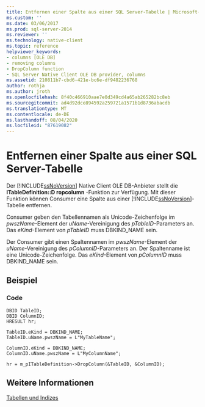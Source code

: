 ```yaml
---
title: Entfernen einer Spalte aus einer SQL Server-Tabelle | Microsoft-Dokumentation
ms.custom: ''
ms.date: 03/06/2017
ms.prod: sql-server-2014
ms.reviewer: ''
ms.technology: native-client
ms.topic: reference
helpviewer_keywords:
- columns [OLE DB]
- removing columns
- DropColumn function
- SQL Server Native Client OLE DB provider, columns
ms.assetid: 210811b7-cbd6-421e-bc6e-df9482236768
author: rothja
ms.author: jroth
ms.openlocfilehash: 8f40c466910aae7e0d349cd4a65ab265282bc8eb
ms.sourcegitcommit: ad4d92dce894592a259721a1571b1d8736abacdb
ms.translationtype: MT
ms.contentlocale: de-DE
ms.lasthandoff: 08/04/2020
ms.locfileid: "87619082"
---
```

# <a name="removing-a-column-from-a-sql-server-table"></a>Entfernen einer Spalte aus einer SQL Server-Tabelle
  Der [!INCLUDE[ssNoVersion](../../includes/ssnoversion-md.md)] Native Client OLE DB-Anbieter stellt die **ITableDefinition::D ropcolumn** -Funktion zur Verfügung. Mit dieser Funktion können Consumer eine Spalte aus einer [!INCLUDE[ssNoVersion](../../includes/ssnoversion-md.md)]-Tabelle entfernen.  
  
 Consumer geben den Tabellennamen als Unicode-Zeichenfolge im *pwszName*-Element der *uName*-Vereinigung des *pTableID*-Parameters an. Das *eKind*-Element von *pTableID* muss DBKIND_NAME sein.  
  
 Der Consumer gibt einen Spaltennamen im *pwszName*-Element der *uName*-Vereinigung des *pColumnID*-Parameters an. Der Spaltenname ist eine Unicode-Zeichenfolge. Das *eKind*-Element von *pColumnID* muss DBKIND_NAME sein.  
  
## <a name="example"></a>Beispiel  
  
### <a name="code"></a>Code  
  
```  
DBID TableID;  
DBID ColumnID;  
HRESULT hr;  
  
TableID.eKind = DBKIND_NAME;  
TableID.uName.pwszName = L"MyTableName";  
  
ColumnID.eKind = DBKIND_NAME;  
ColumnID.uName.pwszName = L"MyColumnName";  
  
hr = m_pITableDefinition->DropColumn(&TableID, &ColumnID);  
```  
  
## <a name="see-also"></a>Weitere Informationen  
 [Tabellen und Indizes](tables-and-indexes.md)  
  
  

